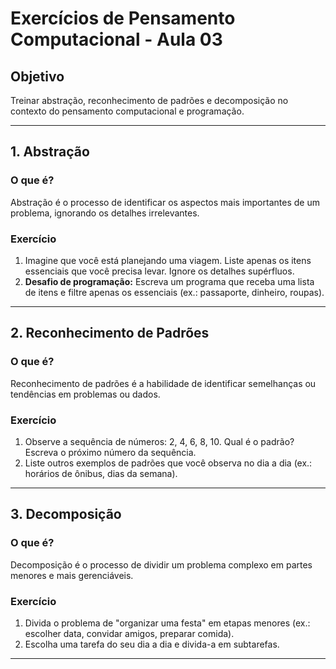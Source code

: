 # Exercícios de Pensamento Computacional - Aula 03

## Objetivo
Treinar abstração, reconhecimento de padrões e decomposição no contexto do pensamento computacional e programação.

---

## 1. Abstração
### O que é?
Abstração é o processo de identificar os aspectos mais importantes de um problema, ignorando os detalhes irrelevantes.

### Exercício
1. Imagine que você está planejando uma viagem. Liste apenas os itens essenciais que você precisa levar. Ignore os detalhes supérfluos.
2. **Desafio de programação:** Escreva um programa que receba uma lista de itens e filtre apenas os essenciais (ex.: passaporte, dinheiro, roupas).

---

## 2. Reconhecimento de Padrões
### O que é?
Reconhecimento de padrões é a habilidade de identificar semelhanças ou tendências em problemas ou dados.

### Exercício
1. Observe a sequência de números: 2, 4, 6, 8, 10. Qual é o padrão? Escreva o próximo número da sequência.
2. Liste outros exemplos de padrões que você observa no dia a dia (ex.: horários de ônibus, dias da semana).

---

## 3. Decomposição
### O que é?
Decomposição é o processo de dividir um problema complexo em partes menores e mais gerenciáveis.

### Exercício
1. Divida o problema de "organizar uma festa" em etapas menores (ex.: escolher data, convidar amigos, preparar comida).
2. Escolha uma tarefa do seu dia a dia e divida-a em subtarefas.

---
